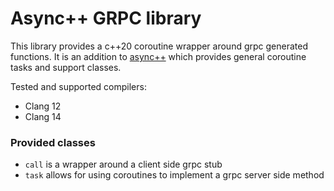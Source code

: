 # Async++ GRPC library
This library provides a c++20 coroutine wrapper around grpc generated functions.
It is an addition to [async++](https://github.com/Thalhammer/asyncpp) which provides general coroutine tasks and support classes.

Tested and supported compilers:
* Clang 12
* Clang 14

### Provided classes
* `call` is a wrapper around a client side grpc stub
* `task` allows for using coroutines to implement a grpc server side method